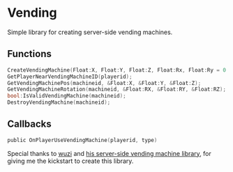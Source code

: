 # Vending
Simple library for creating server-side vending machines.

## Functions
```c
CreateVendingMachine(Float:X, Float:Y, Float:Z, Float:Rx, Float:Ry = 0.0, Float:Rz = 0.0, type = MACHINE_TYPE_SODA);
GetPlayerNearVendingMachineID(playerid);
GetVendingMachinePos(machineid, &Float:X, &Float:Y, &Float:Z);
GetVendingMachineRotation(machineid, &Float:RX, &Float:RY, &Float:RZ);
bool:IsValidVendingMachine(machineid);
DestroyVendingMachine(machineid);
```
## Callbacks
```c
public OnPlayerUseVendingMachine(playerid, type)
```

Special thanks to [wuzi](https://github.com/wuzi) and [his server-side vending machine library](https://github.com/wuzi/vending), for giving me the kickstart to create this library.
